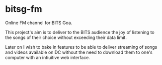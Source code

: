 # bitsg-fm
Online FM channel for BITS Goa.

This project's aim is to deliver to the BITS audience the joy of listening to the songs of their choice without exceeding their data limit.

Later on I wish to bake in features to be able to deliver streaming of songs and videos available on DC without the need to download them to one's computer with an intiuitive web interface.

